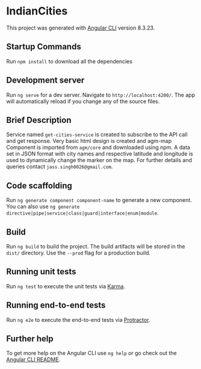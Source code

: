 # IndianCities

This project was generated with [Angular CLI](https://github.com/angular/angular-cli) version 8.3.23.

## Startup Commands

Run `npm install` to download all the dependencies 

## Development server

Run `ng serve` for a dev server. Navigate to `http://localhost:4200/`. The app will automatically reload if you change any of the source files.

## Brief Description

Service named `get-cities-service` is created to subscribe to the API call and get response. Very basic html design is created and agm-map Component is imported from `agm/core` and downloaded using npm. A data set in JSON format with city names and respective latitude and longitude is used to dynamically change the marker on the map. For further details and queries contact `jass.singh0026@gmail.com`.

## Code scaffolding

Run `ng generate component component-name` to generate a new component. You can also use `ng generate directive|pipe|service|class|guard|interface|enum|module`.

## Build

Run `ng build` to build the project. The build artifacts will be stored in the `dist/` directory. Use the `--prod` flag for a production build.

## Running unit tests

Run `ng test` to execute the unit tests via [Karma](https://karma-runner.github.io).

## Running end-to-end tests

Run `ng e2e` to execute the end-to-end tests via [Protractor](http://www.protractortest.org/).

## Further help

To get more help on the Angular CLI use `ng help` or go check out the [Angular CLI README](https://github.com/angular/angular-cli/blob/master/README.md).
